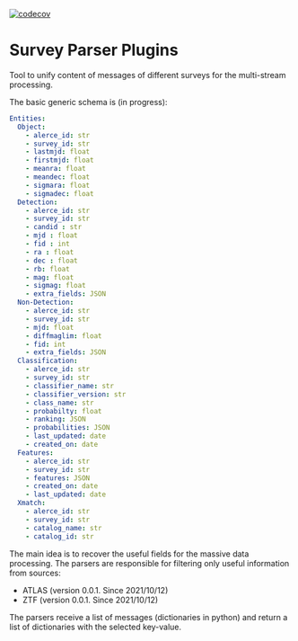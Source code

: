 [![codecov](https://codecov.io/gh/alercebroker/survey-parser-plugins/branch/main/graph/badge.svg?token=SEvXaWgJz8)](https://codecov.io/gh/alercebroker/survey-parser-plugins)


# Survey Parser Plugins

Tool to unify content of messages of different surveys for the multi-stream processing.

The basic generic schema is (in progress):

```yml
Entities:
  Object:
    - alerce_id: str
    - survey_id: str
    - lastmjd: float
    - firstmjd: float
    - meanra: float
    - meandec: float
    - sigmara: float
    - sigmadec: float
  Detection:
    - alerce_id: str
    - survey_id: str
    - candid : str
    - mjd : float
    - fid : int
    - ra : float
    - dec : float
    - rb: float
    - mag: float
    - sigmag: float
    - extra_fields: JSON
  Non-Detection:
    - alerce_id: str
    - survey_id: str
    - mjd: float
    - diffmaglim: float
    - fid: int
    - extra_fields: JSON
  Classification:
    - alerce_id: str
    - survey_id: str
    - classifier_name: str
    - classifier_version: str
    - class_name: str
    - probabilty: float
    - ranking: JSON
    - probabilities: JSON
    - last_updated: date
    - created_on: date
  Features:
    - alerce_id: str
    - survey_id: str
    - features: JSON
    - created_on: date
    - last_updated: date
  Xmatch:
    - alerce_id: str
    - survey_id: str
    - catalog_name: str
    - catalog_id: str
```

The main idea is to recover the useful fields for the massive data processing. The parsers are responsible for filtering only useful information from sources:
- ATLAS (version 0.0.1. Since 2021/10/12)
- ZTF (version 0.0.1. Since 2021/10/12)

The parsers receive a list of messages (dictionaries in python) and return a list of dictionaries with the selected key-value.

